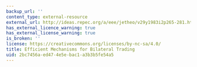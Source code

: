 ```yaml
---
backup_url: ''
content_type: external-resource
external_url: http://ideas.repec.org/a/eee/jetheo/v29y1983i2p265-281.html
has_external_licence_warning: true
has_external_license_warning: true
is_broken: ''
license: https://creativecommons.org/licenses/by-nc-sa/4.0/
title: Efficient Mechanisms for Bilateral Trading
uid: 2bc7456a-ed47-4e5e-bac1-a3b3b5fe54a5
---
```


